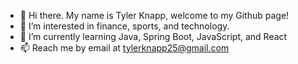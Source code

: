 - 👋 Hi there. My name is Tyler Knapp, welcome to my Github page!
- 👀 I’m interested in finance, sports, and technology. 
- 🌱 I’m currently learning Java, Spring Boot, JavaScript, and React
- 📫 Reach me by email at tylerknapp25@gmail.com

<!---
tyler-knapp/tyler-knapp is a ✨ special ✨ repository because its `README.md` (this file) appears on your GitHub profile.
You can click the Preview link to take a look at your changes.
--->
